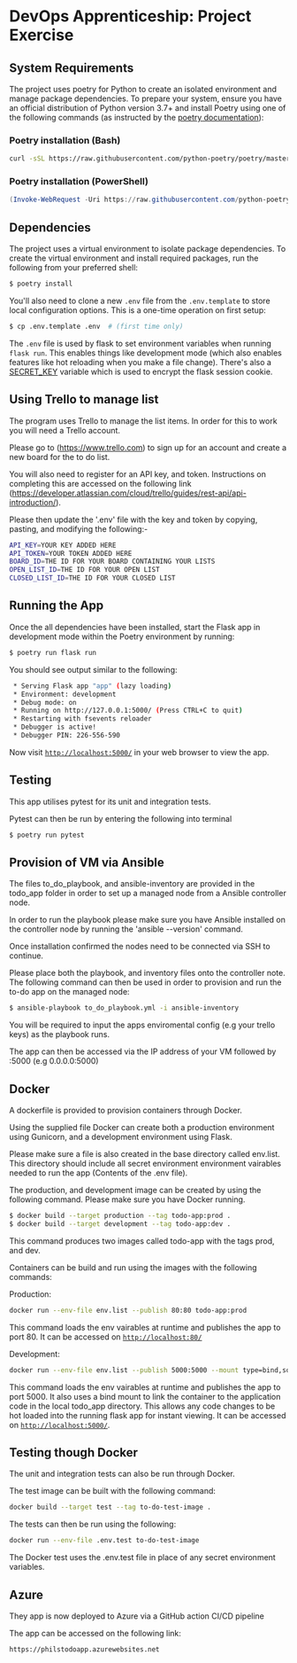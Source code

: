# DevOps Apprenticeship: Project Exercise

## System Requirements

The project uses poetry for Python to create an isolated environment and manage package dependencies. To prepare your system, ensure you have an official distribution of Python version 3.7+ and install Poetry using one of the following commands (as instructed by the [poetry documentation](https://python-poetry.org/docs/#system-requirements)):

### Poetry installation (Bash)

```bash
curl -sSL https://raw.githubusercontent.com/python-poetry/poetry/master/install-poetry.py | python -
```

### Poetry installation (PowerShell)

```powershell
(Invoke-WebRequest -Uri https://raw.githubusercontent.com/python-poetry/poetry/master/install-poetry.py -UseBasicParsing).Content | python -
```

## Dependencies

The project uses a virtual environment to isolate package dependencies. To create the virtual environment and install required packages, run the following from your preferred shell:

```bash
$ poetry install
```

You'll also need to clone a new `.env` file from the `.env.template` to store local configuration options. This is a one-time operation on first setup:

```bash
$ cp .env.template .env  # (first time only)
```

The `.env` file is used by flask to set environment variables when running `flask run`. This enables things like development mode (which also enables features like hot reloading when you make a file change). There's also a [SECRET_KEY](https://flask.palletsprojects.com/en/1.1.x/config/#SECRET_KEY) variable which is used to encrypt the flask session cookie.

## Using Trello to manage list

The program uses Trello to manage the list items.  In order for this to work you will need a Trello account.

Please go to (https://www.trello.com) to sign up for an account and create a new board for the to do list.

You will also need to register for an API key, and token.  Instructions on completing this are accessed on the following link (https://developer.atlassian.com/cloud/trello/guides/rest-api/api-introduction/).

Please then update the '.env' file with the key and token by copying, pasting, and modifying the following:-

```bash
API_KEY=YOUR KEY ADDED HERE
API_TOKEN=YOUR TOKEN ADDED HERE
BOARD_ID=THE ID FOR YOUR BOARD CONTAINING YOUR LISTS
OPEN_LIST_ID=THE ID FOR YOUR OPEN LIST
CLOSED_LIST_ID=THE ID FOR YOUR CLOSED LIST
```
## Running the App

Once the all dependencies have been installed, start the Flask app in development mode within the Poetry environment by running:
```bash
$ poetry run flask run
```

You should see output similar to the following:
```bash
 * Serving Flask app "app" (lazy loading)
 * Environment: development
 * Debug mode: on
 * Running on http://127.0.0.1:5000/ (Press CTRL+C to quit)
 * Restarting with fsevents reloader
 * Debugger is active!
 * Debugger PIN: 226-556-590
```
Now visit [`http://localhost:5000/`](http://localhost:5000/) in your web browser to view the app.

## Testing

This app utilises pytest for its unit and integration tests.

Pytest can then be run by entering the following into terminal

```bash
$ poetry run pytest
```

## Provision of VM via Ansible

The files to_do_playbook, and ansible-inventory are provided in the todo_app folder in order to set up a managed node from a Ansible controller node.

In order to run the playbook please make sure you have Ansible installed on the controller node by running the 'ansible --version' command.

Once installation confirmed the nodes need to be connected via SSH to continue.

Please place both the playbook, and inventory files onto the controller note.  The following command can then be used in order to provision and run the to-do app on the managed node:

```bash
$ ansible-playbook to_do_playbook.yml -i ansible-inventory
```
You will be required to input the apps enviromental config (e.g your trello keys) as the playbook runs.

The app can then be accessed via the IP address of your VM followed by :5000 (e.g 0.0.0.0:5000)

## Docker

A dockerfile is provided to provision containers through Docker.  

Using the supplied file Docker can create both a production environment using Gunicorn, and a development environment using Flask.

Please make sure a file is also created in the base directory called env.list.  This directory should include all secret environment environment vairables needed to run the app (Contents of the .env file).

The production, and development image can be created by using the following command.  Please make sure you have Docker running.

```bash
$ docker build --target production --tag todo-app:prod .
$ docker build --target development --tag todo-app:dev .
```
This command produces two images called todo-app with the tags prod, and dev.

Containers can be build and run using the images with the following commands:

Production:
```bash
docker run --env-file env.list --publish 80:80 todo-app:prod 
```
This command loads the env vairables at runtime and publishes the app to port 80.  It can be accessed on [`http://localhost:80/`](http://localhost:80/)

Development:
```bash
docker run --env-file env.list --publish 5000:5000 --mount type=bind,source="$(pwd)"/todo_app,target=/app/todo_app todo-app:dev
```
This command loads the env vairables at runtime and publishes the app to port 5000.  It also uses a bind mount to link the container to the application code in the local todo_app directory.  This allows any code changes to be hot loaded into the running flask app for instant viewing.  It can be accessed on [`http://localhost:5000/`](http://localhost:5000/).

## Testing though Docker

The unit and integration tests can also be run through Docker.

The test image can be built with the following command:

```bash
docker build --target test --tag to-do-test-image .
```

The tests can then be run using the following:

```bash
docker run --env-file .env.test to-do-test-image
```
The Docker test uses the .env.test file in place of any secret environment variables.

## Azure

They app is now deployed to Azure via a GitHub action CI/CD pipeline

The app can be accessed on the following link:

```bash
https://philstodoapp.azurewebsites.net
```